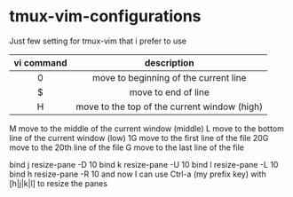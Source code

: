# tmux-vim-configurations
Just few setting for tmux-vim that i prefer to use

vi command | 	description
:---------:|:-------------------------------------------------------------:
0 	   |move to beginning of the current line
$ 	|move to end of line
H 	|move to the top of the current window (high)
M 	move to the middle of the current window (middle)
L 	move to the bottom line of the current window (low)
1G 	move to the first line of the file
20G 	move to the 20th line of the file
G 	move to the last line of the file


bind j resize-pane -D 10
bind k resize-pane -U 10
bind l resize-pane -L 10
bind h resize-pane -R 10
and now I can use Ctrl-a (my prefix key) with [h|j|k|l] to resize the panes
